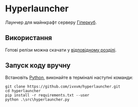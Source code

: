 # Hyperlauncher

Лаунчер для майнкрафт серверу [Гіперкуб](https://discord.gg/4dv9qGebhW).

## Використання

Готові релізи можна скачати у [відповідному розділі](https://github.com/ivxvm/hyperlauncher/releases).

## Запуск коду вручну

Встановіть [Python](https://www.python.org/downloads/), виконайте в терміналі наступні команди:

```
git clone https://github.com/ivxvm/hyperlauncher.git
cd hyperlauncher
pip install -r requirements.txt --user
python .\src\hyperlauncher.py
```
